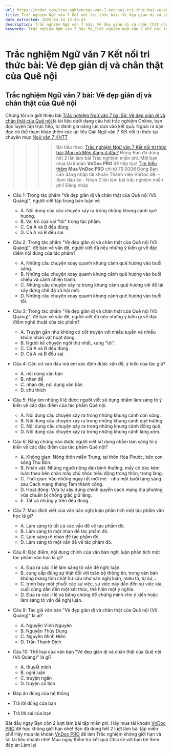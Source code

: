 ```yaml
---
url: https://vndoc.com/trac-nghiem-ngu-van-7-ket-noi-tri-thuc-bai-ve-dep-gian-di-va-chan-that-cua-que-noi-329505
title: Trắc nghiệm Ngữ văn 7 Kết nối tri thức bài: Vẻ đẹp giản dị và chân thật của Quê nội - VnDoc.com
date_extracted: 2025-04-14 13:56:43
description: Trắc nghiệm Ngữ văn 7 bài: Vẻ đẹp giản dị và chân thật của Quê nội là bộ câu hỏi trắc nghiệm khách quan liên quan đến nội dung trong chương trình Ngữ văn 7 Kết nối tri thức
keywords: Trắc nghiệm Ngữ văn 7 Bài 56,Trắc nghiệm Ngữ văn 7 Kết nối tri thức Bài 56,Trắc nghiệm văn 7 Kết nối tri thức,Trắc nghiệm Ngữ văn 7 Vẻ đẹp giản dị và chân thật của Quê nội,Trắc nghiệm Ngữ văn 7 KNTT,Vẻ đẹp giản dị và chân thật của Quê nội,Ngữ văn 7 KNTT,Ngữ văn 7 bài 56 kntt
---
```


# Trắc nghiệm Ngữ văn 7 Kết nối tri thức bài: Vẻ đẹp giản dị và chân thật của Quê nội
## **Trắc nghiệm Ngữ văn 7 bài: Vẻ đẹp giản dị và chân thật của Quê nội**
Chúng tôi xin giới thiệu bài [Trắc nghiệm Ngữ văn 7 bài 56: Vẻ đẹp giản dị và chân thật của Quê nội ](<https://vndoc.com/trac-nghiem-ngu-van-7-ket-noi-tri-thuc-bai-ve-dep-gian-di-va-chan-that-cua-que-noi-329505>)là tài liệu dưới dạng câu hỏi trắc nghiệm Online, bạn đọc luyện tập trực tiếp, tự đánh giá năng lực dựa vào kết quả. Ngoài ra bạn đọc có thể tham khảo thêm các tài liệu Giải Ngữ văn 7 Kết nối tri thức tại chuyên mục [Ngữ văn 7 KNTT](<https://vndoc.com/ngu-van-7-kntt-tap1>)
>>>> Bài tiếp theo: [Trắc nghiệm Ngữ văn 7 Kết nối tri thức bài: Mon và Mên đang ở đâu?](<https://vndoc.com/trac-nghiem-ngu-van-7-ket-noi-tri-thuc-bai-mon-va-men-dang-o-dau-329508>)
Đóng
Bạn đã dùng hết 2 lần làm bài Trắc nghiệm miễn phí. Mời bạn mua tài khoản **VnDoc PRO** để tiếp tục\! [Tìm hiểu thêm](</pro>)
**Mua VnDoc PRO** chỉ từ 79.000đ
Đóng
Bạn cần đăng nhập tài khoản Thành viên VnDoc để:
\- Xem đáp án
\- Nhận 2 lần làm bài trắc nghiệm miễn phí\!
Đăng nhập 
  * Câu 1: Trong tác phẩm "Vẻ đẹp giản dị và chân thật của Quê nội \(Võ Quảng\)", người viết tập trung bàn luận về
    * A. Nội dung của câu chuyện xảy ra trong những khung cảnh quê hương.
    * B. Vai trò của vai "tôi" trong tác phẩm.
    * C. Cả A và B đều đúng.
    * D. Cả A và B đều sai.
  * Câu 2: Trong tác phẩm "Vẻ đẹp giản dị và chân thật của Quê nội \(Võ Quảng\)", để bàn về vấn đề, người viết đã nêu những ý kiến gì về đặc điểm nội dung của tác phẩm?
    * A. Những câu chuyện xoay quanh khung cảnh quê hương vào buổi sáng.
    * B. Những câu chuyện xoay quanh khung cảnh quê hương vào buổi chiều và cảnh chiến tranh.
    * C. Những câu chuyện xảy ra trong khung cảnh quê hương với đề tài xây dựng chế độ xã hội mới.
    * D. Những câu chuyện xoay quanh khung cảnh quê hương vào buổi tối.
  * Câu 3: Trong tác phẩm "Vẻ đẹp giản dị và chân thật của Quê nội \(Võ Quảng\)", để bàn về vấn đề, người viết đã nêu những ý kiến gì về đặc điểm nghệ thuật của tác phẩm?
    * A. Truyện gần như không có cốt truyện với nhiều tuyến và nhiều khóm nhân vật hoạt động.
    * B. Người kể chuyện ngôi thứ nhất, xưng "tôi".
    * C. Cả A và B đều đúng.
    * D. Cả A và B đều sai.
  * Câu 4: Căn cứ vào đâu mà em xác định được vấn đề, ý kiến của tác giả?
    * A. nội dung văn bản
    * B. nhan đề
    * C. nhan đề, nội dung văn bản
    * D. chú thích
  * Câu 5: Hãy tìm những lí lẽ được người viết sử dụng nhằm làm sáng tỏ ý kiến về các đặc điểm của tác phẩm Quê nội.
    * A. Nội dung câu chuyện xảy ra trong những khung cảnh con sông.
    * B. Nội dung câu chuyện xảy ra trong những khung cảnh quê hương.
    * C. Nội dung câu chuyện xảy ra trong những khung cảnh đồng quê.
    * D. Nội dung câu chuyện xảy ra trong những khung cảnh làng xóm.
  * Câu 6: Bằng chứng nào được người viết sử dụng nhằm làm sáng tỏ ý kiến về các đặc điểm của tác phẩm Quê nội?
    * A. Không gian: Nông thôn miền Trung, tại thôn Hòa Phước, bên con sông Thu Bồn.
    * B. Nhân vật: Những người nông dân bình thường, mấy cô bác kèm luôn theo bên chân mấy chú nhóc hiếu động trong thôn, trong làng.
    * C. Thời gian: Vào những ngày rất mới mẻ - như một buổi tảng sáng - sau Cách mạng tháng Tám thành công.
    * D. Hoạt động: Vừa tự xây dựng chính quyền cách mạng địa phương vừa chuẩn bị chống giặc giữ làng.
    * E. Tất cả những ý trên đều đúng.
  * Câu 7: Mục đích viết của văn bản nghị luận phân tích một tác phẩm văn học là gì?
    * A. Làm sáng tỏ tất cả các vấn đề về tác phẩm đó.
    * B. Làm sáng tỏ một nhan đề tác phẩm đó.
    * C. Làm sáng rõ nhan đề tác phẩm đó.
    * D. Làm sáng tỏ một vấn đề về tác phẩm đó.
  * Câu 8: Đặc điểm, nội dung chính của văn bản nghị luận phân tích một tác phẩm văn học là gì?
    * A. Đưa ra các lí lẽ làm sáng tỏ vấn đề nghị luận.
    * B. cung cấp đúng sự thật đối với toàn bộ thông tin, trong văn bản không mang tính chất hư cấu như văn nghị luận, miêu tả, tự sự,…
    * C. trình bày một chuỗi các sự việc, sự việc này dẫn đến sự việc kia, cuối cùng dẫn đến một kết thúc, thể hiện một ý nghĩa.
    * D. Đưa ra các lí lẽ và bằng chứng để chứng minh cho ý kiến hoặc làm sáng tỏ vấn đề nghị luận.
  * Câu 9: Tác giả văn bản "Vẻ đẹp giản dị và chân thật của Quê nội \(Võ Quảng\)" là ai?
    * A. Nguyễn Vĩnh Nguyên
    * B. Nguyễn Thùy Dung
    * C. Nguyễn Minh Hiền
    * D. Trần Thanh Địch
  * Câu 10: Thể loại của văn bản "Vẻ đẹp giản dị và chân thật của Quê nội \(Võ Quảng\)" là gì?
    * A. thuyết minh
    * B. nghị luận
    * C. truyện ngắn
    * D. truyện cổ tích

  * Đáp án đúng của hệ thống
  * Trả lời đúng của bạn
  * Trả lời sai của bạn

Bắt đầu ngay
Bạn còn _2_ lượt làm bài tập miễn phí. Hãy mua tài khoản [VnDoc PRO](</pro>) để học không giới hạn nhé\!  Bạn đã dùng hết 2 lượt làm bài tập miễn phí\! Hãy mua tài khoản [VnDoc PRO](</pro>) để làm Trắc nghiệm không giới hạn và tải tài liệu nhanh nhé\!  Mua ngay
Kiểm tra kết quả Chia sẻ với bạn bè Xem đáp án Làm lại

